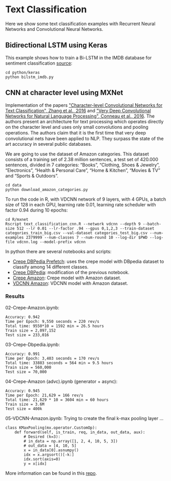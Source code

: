 # Text Classification

Here we show some text classification examples with Recurrent Neural Networks and Convolutional Neural Networks.


## Bidirectional LSTM using Keras

This example shows how to train a Bi-LSTM in the IMDB database for sentiment classification 
[source](https://github.com/fchollet/keras/blob/d73c8361725e550f83a36cdf322e40a695db3a84/examples/imdb_bidirectional_lstm.py):
    
	cd python/keras  
	python bilstm_imdb.py  

## CNN at character level using MXNet

Implementation of the papers ["Character-level Convolutional Networks for Text Classification", Zhang et al., 2016](http://arxiv.org/abs/1509.01626) and  ["Very Deep Convolutional Networks for Natural Language Processing", Conneau et al., 2016](http://arxiv.org/abs/1606.01781). The authors present an architecture for text processing which operates directly on the character level and uses only small convolutions and pooling operations. The authors claim that it is the ﬁrst time that very deep convolutional nets have been applied to NLP. They surpass the state of the art accuracy in several public databases. 

We are going to use the dataset of Amazon categories. This dataset consists of a training set of 2.38 million sentences, a test set of 420.000 sentences, divided in 7 categories: “Books”, “Clothing, Shoes & Jewelry”, “Electronics”, “Health & Personal Care”, “Home & Kitchen”, “Movies & TV” and “Sports & Outdoors”. 
	
	cd data
	python download_amazon_categories.py  

To run the code in R, with VDCNN network of 9 layers, with 4 GPUs, a batch size of 128 in each GPU, learning rate 0.01, learning rate scheduler with factor 0.94 during 10 epochs:

	cd R/mxnet
	Rscript text_classification_cnn.R --network vdcnn --depth 9 --batch-size 512 --lr 0.01 --lr-factor .94 --gpus 0,1,2,3 --train-dataset categories_train_big.csv --val-dataset categories_test_big.csv --num-examples 2379999 --num-classes 7 --num-round 10 --log-dir $PWD --log-file vdcnn.log --model-prefix vdcnn 


In python there are several notebooks and scripts:

* [Crepe DBPedia Prefetch](python/mxnet/crepe_dbpedia_prefetch.ipynb): uses the crepe model with DBpedia dataset to classify among 14 different classes.
* [Crepe DBPedia](python/mxnet/03-Crepe-Dbpedia.ipynb): modification of the previous notebook.
* [Crepe Amazon](python/mxnet/02-Crepe-Amazon.ipynb): Crepe model with Amazon dataset.
* [VDCNN Amazon](python/mxnet/05-VDCNN-Amazon-advc.py): VDCNN model with Amazon dataset.

### Results

02-Crepe-Amazon.ipynb:
```
Accuracy: 0.942
Time per Epoch: 9,550 seconds = 220 rev/s
Total time: 9550*10 = 1592 min = 26.5 hours
Train size = 2,097,152
Test size = 233,016
```

03-Crepe-Dbpedia.ipynb:
```
Accuracy: 0.991
Time per Epoch: 3,403 seconds = 170 rev/s
Total time: 33883 seconds = 564 min = 9.5 hours
Train size = 560,000 
Test size = 70,000
```

04-Crepe-Amazon (advc).ipynb (generator + async):
```
Accuracy: 0.945
Time per Epoch: 21,629 = 166 rev/s
Total time: 21,629 * 10 = 3604 min = 60 hours
Train size = 3.6M
Test size = 400k
```

05-VDCNN-Amazon.ipynb:
Trying to create the final k-max pooling layer ...
```
class KMaxPooling(mx.operator.CustomOp):
    def forward(self, is_train, req, in_data, out_data, aux):
        # Desired (k=3):
        # in_data = np.array([1, 2, 4, 10, 5, 3])
        # out_data = [4, 10, 5]
        x = in_data[0].asnumpy()
        idx = x.argsort()[-k:]
        idx.sort(axis=0)
        y = x[idx]
```

More information can be found in this [repo](https://github.com/ilkarman/NLP-Sentiment/).
